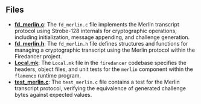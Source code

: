 
## Files
- **[fd_merlin.c](merlin/fd_merlin.c.driver.md)**: The `fd_merlin.c` file implements the Merlin transcript protocol using Strobe-128 internals for cryptographic operations, including initialization, message appending, and challenge generation.
- **[fd_merlin.h](merlin/fd_merlin.h.driver.md)**: The `fd_merlin.h` file defines structures and functions for managing a cryptographic transcript using the Merlin protocol within the Firedancer project.
- **[Local.mk](merlin/Local.mk.driver.md)**: The `Local.mk` file in the `firedancer` codebase specifies the headers, object files, and unit tests for the `merlin` component within the `flamenco` runtime program.
- **[test_merlin.c](merlin/test_merlin.c.driver.md)**: The `test_merlin.c` file contains a test for the Merlin transcript protocol, verifying the equivalence of generated challenge bytes against expected values.
